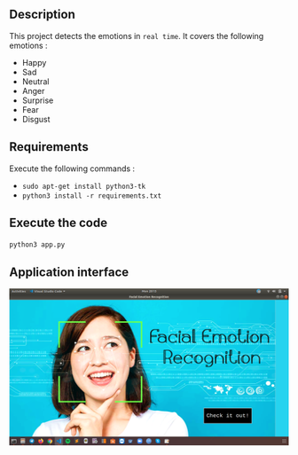 ## Description
This project detects the emotions in `real time`. It covers the following emotions :
* Happy
* Sad
* Neutral
* Anger
* Surprise
* Fear
* Disgust

## Requirements
Execute the following commands :
- `sudo apt-get install python3-tk`
- `python3 install -r requirements.txt`

## Execute the code
`python3 app.py`

## Application interface

![UI](/image/screenshots/home.png)